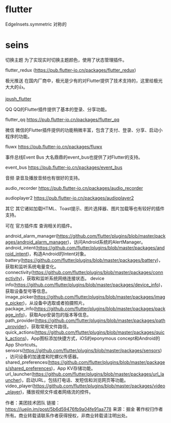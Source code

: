 # flutter 

EdgeInsets.symmetric 对称的
 
# seins

切换主题
为了实现实时切换主题颜色，使用了状态管理插件。

flutter_redux (https://pub.flutter-io.cn/packages/flutter_redux)

极光推送
在国内厂商中，极光是少有的对Flutter提供了技术支持的，这里给极光大大的👍。

[jpush_flutter](https://pub.flutter-io.cn/packages/jpush_flutter)

QQ
QQ的Flutter插件提供了基本的登录、分享功能。

flutter_qq  https://pub.flutter-io.cn/packages/flutter_qq

微信
微信的Flutter插件提供的功能稍微丰富，包含了支付、登录、分享、启动小程序的功能。

fluwx  https://pub.flutter-io.cn/packages/fluwx

事件总线Event Bus
大名鼎鼎的event_bus也提供了对Flutter的支持。

event_bus  https://pub.flutter-io.cn/packages/event_bus

音频
录音及播放音频也有很好的支持。

audio_recorder  https://pub.flutter-io.cn/packages/audio_recorder

audioplayer2  https://pub.flutter-io.cn/packages/audioplayer2

其它
其它诸如加载HTML、Toast提示、图片选择器、图片加载等也有较好的插件支持。

可在 官方插件库 查询相关的插件。


android_alarm_manager(https://github.com/flutter/plugins/blob/master/packages/android_alarm_manager)，访问Android系统的AlertManager。
android_intent(https://github.com/flutter/plugins/blob/master/packages/android_intent)，构造Android的Intent对象。
battery(https://github.com/flutter/plugins/blob/master/packages/battery)，获取和监听系统电量变化。
connectivity(https://github.com/flutter/plugins/blob/master/packages/connectivity)，获取和监听系统网络连接状态。
device info(https://github.com/flutter/plugins/blob/master/packages/device_info)，获取设备型号等信息。
image_picker(https://github.com/flutter/plugins/blob/master/packages/image_picker)，从设备中选取或者拍摄照片。
package_info(https://github.com/flutter/plugins/blob/master/packages/package_info)，获取App安装包的版本等信息。
path_provider(https://github.com/flutter/plugins/blob/master/packages/path_provider)，获取常用文件路径。
quick_actions(https://github.com/flutter/plugins/blob/master/packages/quick_actions)，App图标添加快捷方式，iOS的eponymous concept和Android的App Shortcuts。
sensors(https://github.com/flutter/plugins/blob/master/packages/sensors)，访问设备的加速度和陀螺仪传感器。
shared_preferences(https://github.com/flutter/plugins/blob/master/packages/shared_preferences)，App KV存储功能。
url_launcher(https://github.com/flutter/plugins/blob/master/packages/url_launcher)，启动URL，包括打电话、发短信和浏览网页等功能。
video_player(https://github.com/flutter/plugins/blob/master/packages/video_player)，播放视频文件或者网络流的控件。

作者：美团技术团队
链接：https://juejin.im/post/5b6d59476fb9a04fe91aa778
来源：掘金
著作权归作者所有。商业转载请联系作者获得授权，非商业转载请注明出处。
